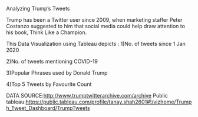 Analyzing Trump’s Tweets

Trump has been a Twitter user since 2009, when marketing staffer Peter Costanzo suggested to him that social media could help draw attention to his book, Think Like a Champion.

This Data Visualization using Tableau depicts :
1)No. of tweets since 1 Jan 2020

2)No. of tweets mentioning COVID-19

3)Popular Phrases used by Donald Trump

4)Top 5 Tweets by Favourite Count

DATA SOURCE:http://www.trumptwitterarchive.com/archive
Public tableau:https://public.tableau.com/profile/tanay.shah2601#!/vizhome/Trumph_Tweet_Dashboard/TrumpTweets
